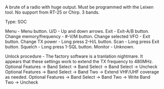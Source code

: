 A brute of a radio with huge output. Must be programmed with the Leixen tool.  No support from RT-25 or Chirp. 3 bands.



Type: SOC

Menu - Menu button.
U/D - Up and down arrows.
Exit - Exit-A/B button.
Change memory/frequency - #-V/M button.
Change selected VFO - Exit button.
Change TX power - Long press 2-H/L button. 
Scan - Long press Exit button.
Squelch - Long press 1-SQL button.
Monitor - Unknown.



Unlock procedure - The factory software is a tranlation nightmare. It appears that these settings work to extend the TX frequency to 480MHz.
Optional Features -> Band Select -> Band Select -> Band Select -> Uncheck
Optional Features -> Band Select -> Band Two -> Extend VHF/UHF coverage as needed.
Optional Features -> Band Select -> Band Two -> Write Band Two -> Uncheck









































